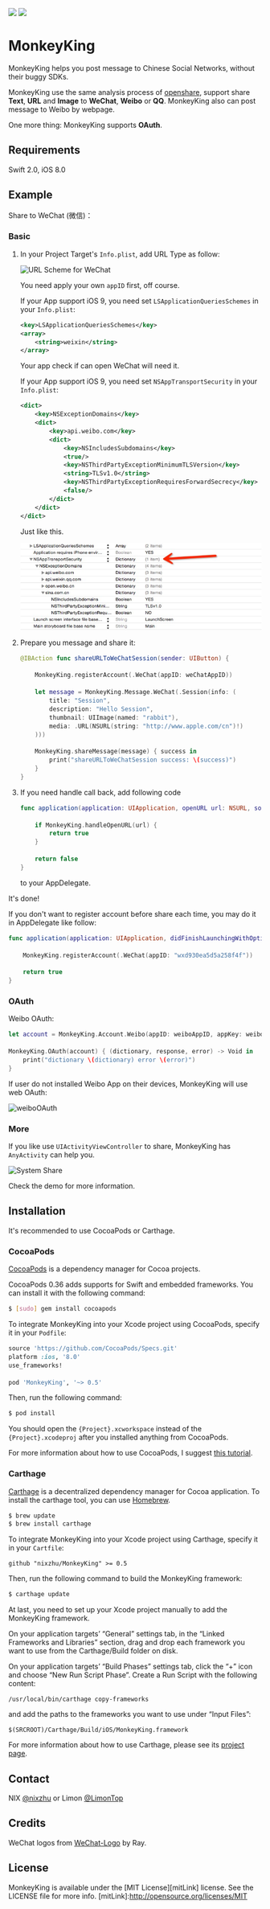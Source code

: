<p>
<a href="http://cocoadocs.org/docsets/MonkeyKing"><img src="https://img.shields.io/cocoapods/v/MonkeyKing.svg?style=flat"></a> 
<a href="https://github.com/Carthage/Carthage/"><img src="https://img.shields.io/badge/Carthage-compatible-4BC51D.svg?style=flat"></a> 
</p>

# MonkeyKing

MonkeyKing helps you post message to Chinese Social Networks, without their buggy SDKs.

MonkeyKing use the same analysis process of [openshare](https://github.com/100apps/openshare), support share **Text**, **URL** and **Image** to **WeChat**, **Weibo** or **QQ**. MonkeyKing also can post message to Weibo by webpage. 

One more thing: MonkeyKing supports **OAuth**.

## Requirements

Swift 2.0, iOS 8.0

## Example

Share to WeChat (微信)：

### Basic

1. In your Project Target's `Info.plist`, add URL Type as follow:

	![URL Scheme for WeChat](https://raw.githubusercontent.com/nixzhu/MonkeyKing/master/images/url_scheme_for_wechat.png)
	
	You need apply your own `appID` first, off course.
	
	If your App support iOS 9, you need set `LSApplicationQueriesSchemes` in your `Info.plist`:
	
	```xml
	<key>LSApplicationQueriesSchemes</key>
	<array>
		<string>weixin</string>
	</array>
	```
	
	Your app check if can open WeChat will need it.
	
	If your App support iOS 9, you need set `NSAppTransportSecurity` in your `Info.plist`:
	
	
	```xml
	<dict>
		<key>NSExceptionDomains</key>
		<dict>
			<key>api.weibo.com</key>
			<dict>
				<key>NSIncludesSubdomains</key>
				<true/>
				<key>NSThirdPartyExceptionMinimumTLSVersion</key>
				<string>TLSv1.0</string>
				<key>NSThirdPartyExceptionRequiresForwardSecrecy</key>
				<false/>
			</dict>
		</dict>
	</dict>
	```
	
	
	Just like this.
	
	![URL Scheme for WeChat](https://raw.githubusercontent.com/nixzhu/MonkeyKing/master/images/AppTransportSecurity.png)
	
	
	
2. Prepare you message and share it:

	```swift
    @IBAction func shareURLToWeChatSession(sender: UIButton) {

        MonkeyKing.registerAccount(.WeChat(appID: weChatAppID))

        let message = MonkeyKing.Message.WeChat(.Session(info: (
            title: "Session",
            description: "Hello Session",
            thumbnail: UIImage(named: "rabbit"),
            media: .URL(NSURL(string: "http://www.apple.com/cn")!)
        )))

        MonkeyKing.shareMessage(message) { success in
            print("shareURLToWeChatSession success: \(success)")
        }
    }
	```
	
3. If you need handle call back, add following code

	```swift
    func application(application: UIApplication, openURL url: NSURL, sourceApplication: String?, annotation: AnyObject) -> Bool {

        if MonkeyKing.handleOpenURL(url) {
            return true
        }

        return false
    }
	```
	
	to your AppDelegate.
	
It's done!

If you don't want to register account before share each time, you may do it in AppDelegate like follow:
	
```swift
func application(application: UIApplication, didFinishLaunchingWithOptions launchOptions: [NSObject: AnyObject]?) -> Bool {

    MonkeyKing.registerAccount(.WeChat(appID: "wxd930ea5d5a258f4f"))

    return true
}
```

### OAuth

Weibo OAuth:

```swift
let account = MonkeyKing.Account.Weibo(appID: weiboAppID, appKey: weiboAppKey, redirectURL: weiboRedirectURL)

MonkeyKing.OAuth(account) { (dictionary, response, error) -> Void in
    print("dictionary \(dictionary) error \(error)")
}
```
	 
If user do not installed Weibo App on their devices, MonkeyKing will use web OAuth:
	 
![weiboOAuth](https://raw.githubusercontent.com/nixzhu/MonkeyKing/master/images/wbOAuth.png)


### More

If you like use `UIActivityViewController` to share, MonkeyKing has `AnyActivity` can help you. 

![System Share](https://raw.githubusercontent.com/nixzhu/MonkeyKing/master/images/system_share.jpg)

Check the demo for more information.

## Installation

It's recommended to use CocoaPods or Carthage.

### CocoaPods

[CocoaPods](http://cocoapods.org) is a dependency manager for Cocoa projects.

CocoaPods 0.36 adds supports for Swift and embedded frameworks. You can install it with the following command:

```bash
$ [sudo] gem install cocoapods
```

To integrate MonkeyKing into your Xcode project using CocoaPods, specify it in your `Podfile`:

```ruby
source 'https://github.com/CocoaPods/Specs.git'
platform :ios, '8.0'
use_frameworks!

pod 'MonkeyKing', '~> 0.5'
```

Then, run the following command:

```bash
$ pod install
```

You should open the `{Project}.xcworkspace` instead of the `{Project}.xcodeproj` after you installed anything from CocoaPods.

For more information about how to use CocoaPods, I suggest [this tutorial](http://www.raywenderlich.com/64546/introduction-to-cocoapods-2).

### Carthage

[Carthage](https://github.com/Carthage/Carthage) is a decentralized dependency manager for Cocoa application. To install the carthage tool, you can use [Homebrew](http://brew.sh).

```bash
$ brew update
$ brew install carthage
```

To integrate MonkeyKing into your Xcode project using Carthage, specify it in your `Cartfile`:

```ogdl
github "nixzhu/MonkeyKing" >= 0.5
```

Then, run the following command to build the MonkeyKing framework:

```bash
$ carthage update
```

At last, you need to set up your Xcode project manually to add the MonkeyKing framework.

On your application targets’ “General” settings tab, in the “Linked Frameworks and Libraries” section, drag and drop each framework you want to use from the Carthage/Build folder on disk.

On your application targets’ “Build Phases” settings tab, click the “+” icon and choose “New Run Script Phase”. Create a Run Script with the following content:

```
/usr/local/bin/carthage copy-frameworks
```

and add the paths to the frameworks you want to use under “Input Files”:

```
$(SRCROOT)/Carthage/Build/iOS/MonkeyKing.framework
```

For more information about how to use Carthage, please see its [project page](https://github.com/Carthage/Carthage).

## Contact

NIX [@nixzhu](https://twitter.com/nixzhu) or 
Limon [@LimonTop](http://weibo.com/u/1783821582)

## Credits

WeChat logos from [WeChat-Logo](https://github.com/RayPS/WeChat-Logo) by Ray.

## License

MonkeyKing is available under the [MIT License][mitLink] license. See the LICENSE file for more info.
[mitLink]:http://opensource.org/licenses/MIT
